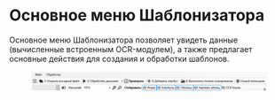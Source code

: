 # Основное меню Шаблонизатора

Основное меню Шаблонизатора позволяет увидеть данные (вычисленные встроенным OCR-модулем), а также предлагает основные действия для создания и обработки шаблонов.

<figure><img src="../../../.gitbook/assets/изображение (327).png" alt=""><figcaption></figcaption></figure>

